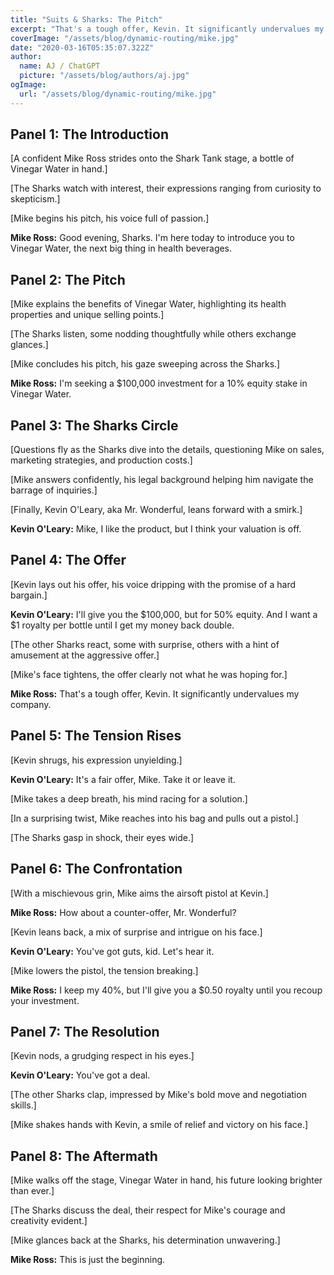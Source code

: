 ```yaml
---
title: "Suits & Sharks: The Pitch"
excerpt: "That's a tough offer, Kevin. It significantly undervalues my company."
coverImage: "/assets/blog/dynamic-routing/mike.jpg"
date: "2020-03-16T05:35:07.322Z"
author:
  name: AJ / ChatGPT
  picture: "/assets/blog/authors/aj.jpg"
ogImage:
  url: "/assets/blog/dynamic-routing/mike.jpg"
---
```


## Panel 1: The Introduction

[A confident Mike Ross strides onto the Shark Tank stage, a bottle of Vinegar Water in hand.]

[The Sharks watch with interest, their expressions ranging from curiosity to skepticism.]

[Mike begins his pitch, his voice full of passion.]

**Mike Ross:** Good evening, Sharks. I'm here today to introduce you to Vinegar Water, the next big thing in health beverages.

## Panel 2: The Pitch

[Mike explains the benefits of Vinegar Water, highlighting its health properties and unique selling points.]

[The Sharks listen, some nodding thoughtfully while others exchange glances.]

[Mike concludes his pitch, his gaze sweeping across the Sharks.]

**Mike Ross:** I'm seeking a $100,000 investment for a 10% equity stake in Vinegar Water.

## Panel 3: The Sharks Circle

[Questions fly as the Sharks dive into the details, questioning Mike on sales, marketing strategies, and production costs.]

[Mike answers confidently, his legal background helping him navigate the barrage of inquiries.]

[Finally, Kevin O'Leary, aka Mr. Wonderful, leans forward with a smirk.]

**Kevin O'Leary:** Mike, I like the product, but I think your valuation is off.

## Panel 4: The Offer

[Kevin lays out his offer, his voice dripping with the promise of a hard bargain.]

**Kevin O'Leary:** I'll give you the $100,000, but for 50% equity. And I want a $1 royalty per bottle until I get my money back double.

[The other Sharks react, some with surprise, others with a hint of amusement at the aggressive offer.]

[Mike's face tightens, the offer clearly not what he was hoping for.]

**Mike Ross:** That's a tough offer, Kevin. It significantly undervalues my company.

## Panel 5: The Tension Rises

[Kevin shrugs, his expression unyielding.]

**Kevin O'Leary:** It's a fair offer, Mike. Take it or leave it.

[Mike takes a deep breath, his mind racing for a solution.]

[In a surprising twist, Mike reaches into his bag and pulls out a pistol.]

[The Sharks gasp in shock, their eyes wide.]

## Panel 6: The Confrontation

[With a mischievous grin, Mike aims the airsoft pistol at Kevin.]

**Mike Ross:** How about a counter-offer, Mr. Wonderful?

[Kevin leans back, a mix of surprise and intrigue on his face.]

**Kevin O'Leary:** You've got guts, kid. Let's hear it.

[Mike lowers the pistol, the tension breaking.]

**Mike Ross:** I keep my 40%, but I'll give you a $0.50 royalty until you recoup your investment.

## Panel 7: The Resolution

[Kevin nods, a grudging respect in his eyes.]

**Kevin O'Leary:** You've got a deal.

[The other Sharks clap, impressed by Mike's bold move and negotiation skills.]

[Mike shakes hands with Kevin, a smile of relief and victory on his face.]

## Panel 8: The Aftermath

[Mike walks off the stage, Vinegar Water in hand, his future looking brighter than ever.]

[The Sharks discuss the deal, their respect for Mike's courage and creativity evident.]

[Mike glances back at the Sharks, his determination unwavering.]

**Mike Ross:** This is just the beginning.
